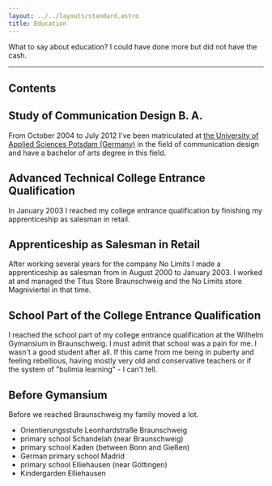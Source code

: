 ```yaml
---
layout: ../../layouts/standard.astro
title: Education
---
```


What to say about education? I could have done more but did not have the cash.

---

## Contents

## Study of Communication Design B. A.

From October 2004 to July 2012 I've been matriculated at [the University of Applied Sciences Potsdam (Germany)](http://www.fh-potsdam.de/) in the field of communication design and have a bachelor of arts degree in this field.

## Advanced Technical College Entrance Qualification

In January 2003 I reached my college entrance qualification by finishing my apprenticeship as salesman in retail.

## Apprenticeship as Salesman in Retail

After working several years for the company No Limits I made a apprenticeship as salesman from in August 2000 to January 2003. I worked at and managed the Titus Store Braunschweig and the No Limits store Magniviertel in that time.

## School Part of the College Entrance Qualification

I reached the school part of my college entrance qualification at the Wilhelm Gymansium in Braunschweig. I must admit that school was a pain for me. I wasn't a good student after all. If this came from me being in puberty and feeling rebellious, having mostly very old and conservative teachers or if the system of "bulimia learning" - I can't tell.

## Before Gymansium

Before we reached Braunschweig my family moved a lot.

- Orientierungsstufe Leonhardstraße Braunschweig
- primary school Schandelah (near Braunschweig)
- primary school Kaden (between Bonn and Gießen)
- German primary school Madrid
- primary school Elliehausen (near Göttingen)
- Kindergarden Elliehausen
